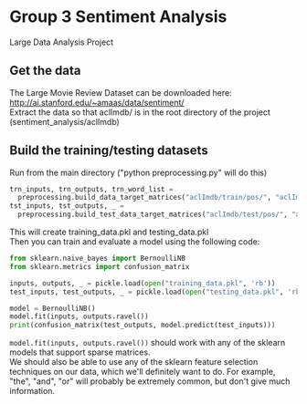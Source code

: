 # Group 3 Sentiment Analysis
Large Data Analysis Project

## Get the data
The Large Movie Review Dataset can be downloaded here: http://ai.stanford.edu/~amaas/data/sentiment/  
Extract the data so that aclImdb/ is in the root directory of the project (sentiment_analysis/aclImdb)  

## Build the training/testing datasets
Run from the main directory ("python preprocessing.py" will do this)
```python
trn_inputs, trn_outputs, trn_word_list = 
  preprocessing.build_data_target_matrices("aclImdb/train/pos/", "aclImdb/train/neg/", save_data=True)
tst_inputs, tst_outputs, _ = 
  preprocessing.build_test_data_target_matrices("aclImdb/test/pos/", "aclImdb/test/neg/", trn_word_list)
```
This will create training_data.pkl and testing_data.pkl  
Then you can train and evaluate a model using the following code:  
```python
from sklearn.naive_bayes import BernoulliNB
from sklearn.metrics import confusion_matrix

inputs, outputs, _ = pickle.load(open("training_data.pkl", 'rb'))
test_inputs, test_outputs, _ = pickle.load(open("testing_data.pkl", 'rb'))

model = BernoulliNB()
model.fit(inputs, outputs.ravel())
print(confusion_matrix(test_outputs, model.predict(test_inputs)))
```

`model.fit(inputs, outputs.ravel())` should work with any of the sklearn models that support sparse matrices.  
We should also be able to use any of the sklearn feature selection techniques on our data, which we'll
definitely want to do. For example, "the", "and", "or" will probably be extremely common, but don't give much information.
